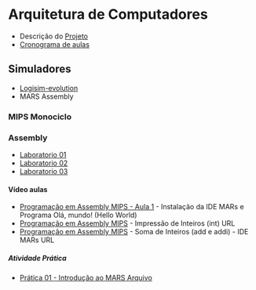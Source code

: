 # Arquitetura de Computadores

- Descrição do [Projeto](projeto/Projeto.md/)
- [Cronograma de aulas](cronograma.md)

## Simuladores
- [Logisim-evolution](https://www.cs.cornell.edu/courses/cs3410/2018sp/logisim/logisim-evolution.jar)
- MARS Assembly
  

### MIPS Monociclo


<!--
Green Card MIPS Arquivo
Vídeo aula
Arquitetura de Computadores - Introdução a arquitetura MIPS Página
Playlist: MIPS Datapath URL
Arquitetura de Computadores - Bloco Operativo do MIPS Monociclo Página
Leitura Recomendada

    "Organização e Projeto de Computadores: A interface hardware/software" - Tradução da 5ª edição, de David A. Patterson e John L. Hennessy:
        Capítulo 2: "Instruções: Linguagem do Computador" - Este capítulo aborda os conceitos fundamentais de instruções de máquina, formatos de instrução e codificação, o que é essencial para entender a organização da memória e o projeto de arquiteturas de computadores como a Lobo-Guará.
        Capítulo 3: "Aritmética do Computador" - Embora focado em operações aritméticas, este capítulo também oferece insights sobre a implementação de operações na ULA, o que pode ser relevante para o projeto da arquitetura Lobo-Guará.
    "Arquitetura e Organização de Computadores" - William Stallings, 8ª edição:
        Capítulo 9: "Estrutura e Função do Processador" - Este capítulo detalha o funcionamento interno dos processadores, incluindo a organização dos registradores e a execução de instruções, o que pode te ajudar a entender melhor o design da arquitetura Lobo-Guará.
        Capítulo 10: "Considerações sobre o Conjunto de Instruções" - Esse capítulo discute diferentes aspectos dos conjuntos de instruções, como formatos de instrução e tipos de operações, o que é fundamental para o projeto dos formatos de instrução da Lobo-Guará.

    "Organização e Projeto de Computadores: A interface hardware/software" - Tradução da 5ª edição, de David A. Patterson e John L. Hennessy:
        Capítulo 4: "O Processador" - Este capítulo aborda detalhadamente a implementação do caminho de dados e do bloco de controle em uma arquitetura de computadores, usando o MIPS como exemplo. Ele cobre conceitos como ciclos de instrução, implementação de instruções R, I e J, e a lógica do bloco de controle.
    "Arquitetura e Organização de Computadores" - William Stallings, 8ª edição:
        Capítulo 1: "Fundamentos de Arquitetura de Computadores" - Este é um capítulo introdutório, que oferece uma visão geral útil dos conceitos básicos de arquitetura de computadores, incluindo o papel do ciclo do relógio.
        Capítulo 11: "A Organização do Computador Central" - Este capítulo explora a organização interna de um processador, incluindo o bloco operacional (unidade de lógica e aritmética, registradores, etc.) e o bloco de controle (decodificação de instruções, sinais de controle, etc.).
        Capítulo 12: "Microarquitetura do Computador" - Embora focado na microarquitetura, este capítulo também oferece insights relevantes sobre a implementação do bloco operacional e do bloco de controle em diferentes níveis de design.

Restrito Disponível a partir de 20 março 2024, 09:00 AM (escondido caso contrário)
Exercícios

Atividade Prática
Prática 02: Introdução ao Logisim-evolution URL
Tarefa implementação do datapaph do MIPS
Aberto: quarta-feira, 3 abr 2024, 00:00

Use esta tarefa para armazenar sua implementação do datapaph do MIPS
Atividades Relacionadas ao Projeto
Projeto - Organização da memória Tarefa
Projeto de Formatos de Instrução para a Arquitetura Lobo-Guará Tarefa
Desenvolvimento do Diagrama do Caminho de Dados do Processador Tarefa
Projeto - Desenvolvimento do Diagrama Interno da ULA Tarefa
Projeto - Implementação da ULA no Logisim Evolution Tarefa
Projeto - Teste das Instruções e Comportamento com Múltiplas Instruções
-->

### Assembly
- [Laboratorio 01](labs/LAB01-MARS.md)
- [Laboratorio 02](labs/LAB03-MARS.md)
- [Laboratorio 03](labs/LAB04-MARS.md)


#### Vídeo aulas
- [Programação em Assembly MIPS - Aula 1](https://youtu.be/XtznbGfyd1o) - Instalação da IDE MARs e Programa Olá, mundo! (Hello World) 
- [Programação em Assembly MIPS](https://youtu.be/cfHK3xv4tYc?si=EaAS0Wjco6jrdGin) - Impressão de Inteiros (int) URL
- [Programação em Assembly MIPS](https://youtu.be/h5tas4VkkDM?si=9DdZ1BB9ZBWf8bmK) - Soma de Inteiros (add e addi) - IDE MARs URL

##### Atividade Prática
- [Prática 01 - Introdução ao MARS Arquivo](labs/LAB01-MARS.md)